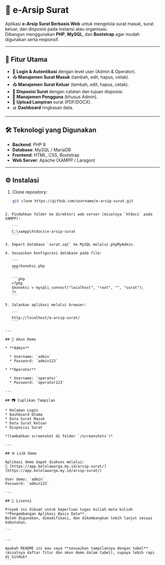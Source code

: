 # 📂 e-Arsip Surat

Aplikasi **e-Arsip Surat Berbasis Web** untuk mengelola surat masuk, surat keluar, dan disposisi pada instansi atau organisasi.  
Dibangun menggunakan **PHP**, **MySQL**, dan **Bootstrap** agar mudah digunakan serta responsif.

---

## 🚀 Fitur Utama
- 🔑 **Login & Autentikasi** dengan level user (Admin & Operator).
- 📥 **Manajemen Surat Masuk** (tambah, edit, hapus, cetak).
- 📤 **Manajemen Surat Keluar** (tambah, edit, hapus, cetak).
- 📌 **Disposisi Surat** dengan catatan dan tujuan disposisi.
- 👥 **Manajemen Pengguna** (khusus Admin).
- 📎 **Upload Lampiran** surat (PDF/DOCX).
- 📊 **Dashboard** ringkasan data.

---

## 🛠️ Teknologi yang Digunakan
- **Backend**: PHP 8
- **Database**: MySQL / MariaDB
- **Frontend**: HTML, CSS, Bootstrap
- **Web Server**: Apache (XAMPP / Laragon)

---

## ⚙️ Instalasi
1. Clone repository:
   ```bash
   git clone https://github.com/username/e-arsip-surat.git
````

2. Pindahkan folder ke direktori web server (misalnya `htdocs` pada XAMPP):

   ```
   C:\xampp\htdocs\e-arsip-surat
   ```

3. Import database `surat.sql` ke MySQL melalui phpMyAdmin.

4. Sesuaikan konfigurasi database pada file:

   ```
   app/koneksi.php
   ```

   ```php
   <?php
   $koneksi = mysqli_connect("localhost", "root", "", "surat");
   ?>
   ```

5. Jalankan aplikasi melalui browser:

   ```
   http://localhost/e-arsip-surat/
   ```

---

## 👤 Akun Demo

* **Admin**

  * Username: `admin`
  * Password: `admin123`

* **Operator**

  * Username: `operator`
  * Password: `operator123`

---

## 📷 Cuplikan Tampilan

* Halaman Login
* Dashboard Utama
* Data Surat Masuk
* Data Surat Keluar
* Disposisi Surat

*(tambahkan screenshot di folder `/screenshots`)*

---

## 🌐 Link Demo

Aplikasi demo dapat diakses melalui:
🔗 [https://app.kelolawarga.my.id/arsip-surat/](https://app.kelolawarga.my.id/arsip-surat/)

User demo: `admin`
Password: `admin123`

---

## 📜 Lisensi

Proyek ini dibuat untuk keperluan tugas kuliah mata kuliah **Pengembangan Aplikasi Basis Data**.
Boleh digunakan, dimodifikasi, dan dikembangkan lebih lanjut sesuai kebutuhan.

```

---

Apakah README ini mau saya **sesuaikan tampilannya dengan tabel** (misalnya daftar fitur dan akun demo dalam tabel), supaya lebih rapi di GitHub?
```
